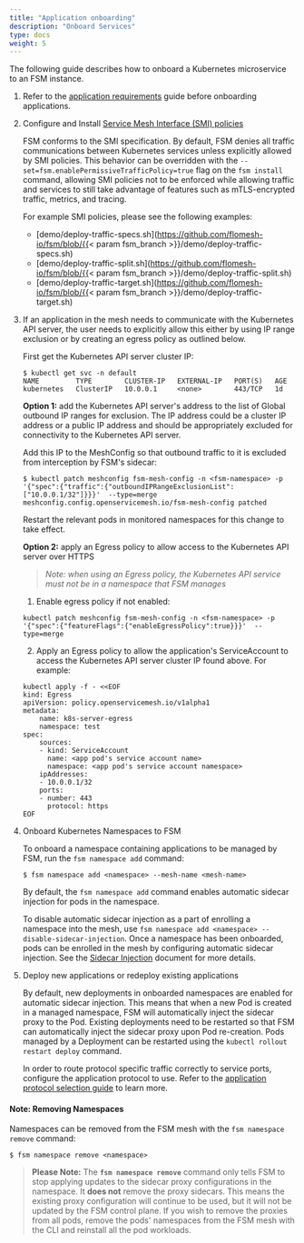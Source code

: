 ```yaml
---
title: "Application onboarding"
description: "Onboard Services"
type: docs
weight: 5
---
```


The following guide describes how to onboard a Kubernetes microservice to an FSM instance.

1. Refer to the [application requirements](/docs/guides/app_onboarding/prereqs) guide before onboarding applications.

2. Configure and Install [Service Mesh Interface (SMI) policies](https://github.com/servicemeshinterface/smi-spec)

    FSM conforms to the SMI specification. By default, FSM denies all traffic communications between Kubernetes services unless explicitly allowed by SMI policies. This behavior can be overridden with the `--set=fsm.enablePermissiveTrafficPolicy=true` flag on the `fsm install` command, allowing SMI policies not to be enforced while allowing traffic and services to still take advantage of features such as mTLS-encrypted traffic, metrics, and tracing.

    For example SMI policies, please see the following examples:
    - [demo/deploy-traffic-specs.sh](https://github.com/flomesh-io/fsm/blob/{{< param fsm_branch >}}/demo/deploy-traffic-specs.sh)
    - [demo/deploy-traffic-split.sh](https://github.com/flomesh-io/fsm/blob/{{< param fsm_branch >}}/demo/deploy-traffic-split.sh)
    - [demo/deploy-traffic-target.sh](https://github.com/flomesh-io/fsm/blob/{{< param fsm_branch >}}/demo/deploy-traffic-target.sh)

3. If an application in the mesh needs to communicate with the Kubernetes API server, the user needs to explicitly allow this either by using IP range exclusion or by creating an egress policy as outlined below.

   First get the Kubernetes API server cluster IP:
   ```console
   $ kubectl get svc -n default
   NAME         TYPE        CLUSTER-IP   EXTERNAL-IP   PORT(S)   AGE
   kubernetes   ClusterIP   10.0.0.1     <none>        443/TCP   1d
   ```

    **Option 1:** add the Kubernetes API server's address to the list of Global outbound IP ranges for exclusion. The IP address could be a cluster IP address or a public IP address and should be appropriately excluded for connectivity to the Kubernetes API server.

    Add this IP to the MeshConfig so that outbound traffic to it is excluded from interception by FSM's sidecar:
    ```console
    $ kubectl patch meshconfig fsm-mesh-config -n <fsm-namespace> -p '{"spec":{"traffic":{"outboundIPRangeExclusionList":["10.0.0.1/32"]}}}'  --type=merge
    meshconfig.config.openservicemesh.io/fsm-mesh-config patched
    ```
    
    Restart the relevant pods in monitored namespaces for this change to take effect.

    **Option 2:** apply an Egress policy to allow access to the Kubernetes API server over HTTPS
   
   > _Note: when using an Egress policy, the Kubernetes API service must not be in a namespace that FSM manages_

    1. Enable egress policy if not enabled:
    ```console
    kubectl patch meshconfig fsm-mesh-config -n <fsm-namespace> -p '{"spec":{"featureFlags":{"enableEgressPolicy":true}}}'  --type=merge
    ```
   
    2. Apply an Egress policy to allow the application's ServiceAccount to access the Kubernetes API server cluster IP found above.
    For example:
    ```console
    kubectl apply -f - <<EOF
    kind: Egress
    apiVersion: policy.openservicemesh.io/v1alpha1
    metadata:
        name: k8s-server-egress
        namespace: test
    spec:
        sources:
        - kind: ServiceAccount
          name: <app pod's service account name>
          namespace: <app pod's service account namespace>
        ipAddresses:
        - 10.0.0.1/32
        ports:
        - number: 443
          protocol: https
    EOF
    ```  

4. Onboard Kubernetes Namespaces to FSM

    To onboard a namespace containing applications to be managed by FSM, run the `fsm namespace add` command:

    ```console
    $ fsm namespace add <namespace> --mesh-name <mesh-name>
    ```

    By default, the `fsm namespace add` command enables automatic sidecar injection for pods in the namespace.

    To disable automatic sidecar injection as a part of enrolling a namespace into the mesh, use `fsm namespace add <namespace> --disable-sidecar-injection`.
    Once a namespace has been onboarded, pods can be enrolled in the mesh by configuring automatic sidecar injection. See the [Sidecar Injection](/docs/guides/app_onboarding/sidecar_injection) document for more details.

5.  Deploy new applications or redeploy existing applications

    By default, new deployments in onboarded namespaces are enabled for automatic sidecar injection. This means that when a new Pod is created in a managed namespace, FSM will automatically inject the sidecar proxy to the Pod.
    Existing deployments need to be restarted so that FSM can automatically inject the sidecar proxy upon Pod re-creation. Pods managed by a Deployment can be restarted using the `kubectl rollout restart deploy` command.

    In order to route protocol specific traffic correctly to service ports, configure the application protocol to use. Refer to the [application protocol selection guide](/docs/guides/app_onboarding/app_protocol_selection) to learn more.

#### Note: Removing Namespaces
Namespaces can be removed from the FSM mesh with the `fsm namespace remove` command:

```console
$ fsm namespace remove <namespace>
```

> **Please Note:**
> The **`fsm namespace remove`** command only tells FSM to stop applying updates to the sidecar proxy configurations in the namespace. It **does not** remove the proxy sidecars. This means the existing proxy configuration will continue to be used, but it will not be updated by the FSM control plane. If you wish to remove the proxies from all pods, remove the pods' namespaces from the FSM mesh with the CLI and reinstall all the pod workloads.
